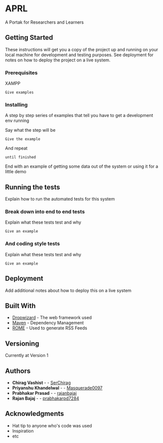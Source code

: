 # APRL

A Portak for Researchers and Learners

## Getting Started

These instructions will get you a copy of the project up and running on your local machine for development and testing purposes. See deployment for notes on how to deploy the project on a live system.

### Prerequisites

XAMPP


```
Give examples
```

### Installing

A step by step series of examples that tell you have to get a development env running

Say what the step will be

```
Give the example
```

And repeat

```
until finished
```

End with an example of getting some data out of the system or using it for a little demo

## Running the tests

Explain how to run the automated tests for this system

### Break down into end to end tests

Explain what these tests test and why

```
Give an example
```

### And coding style tests

Explain what these tests test and why

```
Give an example
```

## Deployment

Add additional notes about how to deploy this on a live system

## Built With

* [Dropwizard](http://www.dropwizard.io/1.0.2/docs/) - The web framework used
* [Maven](https://maven.apache.org/) - Dependency Management
* [ROME](https://rometools.github.io/rome/) - Used to generate RSS Feeds


## Versioning

Currently at Version 1

## Authors

* **Chirag Vashist** -  - [SerChirag](https://github.com/SerChirag)
* **Priyanshu Khandelwal** -  - [Masquerade0097](https://github.com/Masquerade0097)
* **Prabhakar Prasad** -  - [rajanbajaj](https://github.com/rajanbajaj)
* **Rajan Bajaj** -  - [prabhakarpd7284](https://github.com/prabhakarpd7284)




## Acknowledgments

* Hat tip to anyone who's code was used
* Inspiration
* etc
